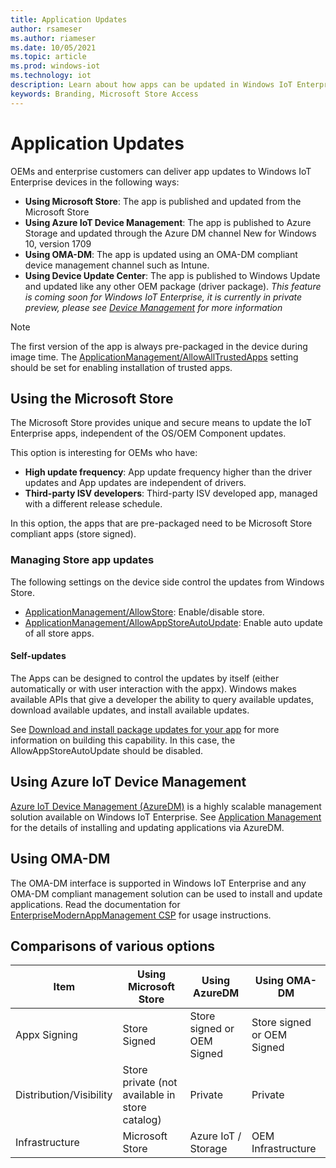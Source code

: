 ```yaml
---
title: Application Updates
author: rsameser
ms.author: riameser
ms.date: 10/05/2021
ms.topic: article
ms.prod: windows-iot
ms.technology: iot
description: Learn about how apps can be updated in Windows IoT Enterprise.
keywords: Branding, Microsoft Store Access
---
```


# Application Updates
OEMs and enterprise customers can deliver app updates to Windows IoT Enterprise devices in the following ways:
* **Using Microsoft Store**: The app is published and updated from the Microsoft Store
* **Using Azure IoT Device Management**: The app is published to Azure Storage and updated through the Azure DM channel New for Windows 10, version 1709
* **Using OMA-DM**: The app is updated using an OMA-DM compliant device management channel such as Intune.
* **Using Device Update Center**: The app is published to Windows Update and updated like any other OEM package (driver package).  *This feature is coming soon for Windows IoT Enterprise, it is currently in private preview, please see [Device Management](./Device-Management-Overview.md#device-update-center) for more information*

> [!NOTE]
>
> The first version of the app is always pre-packaged in the device during image time. The [ApplicationManagement/AllowAllTrustedApps](/windows/client-management/mdm/policy-configuration-service-provider#applicationmanagement-allowalltrustedapps) setting should be set for enabling installation of trusted apps.

## Using the Microsoft Store
The Microsoft Store provides unique and secure means to update the IoT Enterprise apps, independent of the OS/OEM Component updates.

This option is interesting for OEMs who have:
* **High update frequency**: App update frequency higher than the driver updates and App updates are independent of drivers.
* **Third-party ISV developers**: Third-party ISV developed app, managed with a different release schedule.

In this option, the apps that are pre-packaged need to be Microsoft Store compliant apps (store signed).

### Managing Store app updates
The following settings on the device side control the updates from Windows Store.

* [ApplicationManagement/AllowStore](/windows/client-management/mdm/policy-configuration-service-provider#applicationmanagement-allowstore): Enable/disable store.
* [ApplicationManagement/AllowAppStoreAutoUpdate](/windows/client-management/mdm/policy-configuration-service-provider#applicationmanagement-allowappstoreautoupdate): Enable auto update of all store apps.

#### Self-updates
The Apps can be designed to control the updates by itself (either automatically or with user interaction with the appx). Windows makes available APIs that give a developer the ability to query available updates, download available updates, and install available updates.

See [Download and install package updates for your app](/windows/uwp/packaging/self-install-package-updates) for more information on building this capability. In this case, the AllowAppStoreAutoUpdate should be disabled.

## Using Azure IoT Device Management
[Azure IoT Device Management (AzureDM)](/windows/iot-core/manage-your-device/azureiotdm) is a highly scalable management solution available on Windows IoT Enterprise. See [Application Management](https://github.com/ms-iot/iot-core-azure-dm-client/blob/master/docs/application-management.md) for the details of installing and updating applications via AzureDM.

## Using OMA-DM
The OMA-DM interface is supported in Windows IoT Enterprise and any OMA-DM compliant management solution can be used to install and update applications. Read the documentation for [EnterpriseModernAppManagement CSP](/windows/client-management/mdm/enterprisemodernappmanagement-csp) for usage instructions.

## Comparisons of various options
| Item | Using Microsoft Store | Using AzureDM | Using OMA-DM |
|------|-----------------------|---------------|--------------|
| Appx Signing | Store Signed | Store signed or OEM Signed | Store signed or OEM Signed |
| Distribution/Visibility | Store private (not available in store catalog) | Private | Private |
| Infrastructure | Microsoft Store | Azure IoT / Storage | OEM Infrastructure
